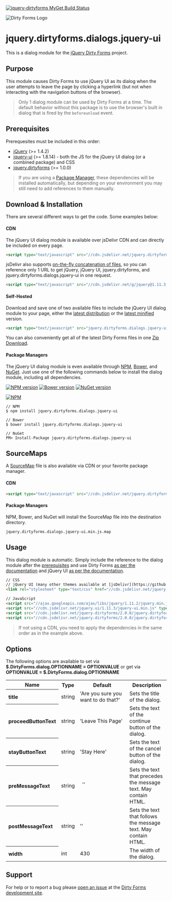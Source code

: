 [![jquery-dirtyforms MyGet Build Status](https://www.myget.org/BuildSource/Badge/jquery-dirtyforms?identifier=193d9dab-a526-484e-8062-9a960322f246)](https://www.myget.org/)

![Dirty Forms Logo](https://raw.githubusercontent.com/snikch/jquery.dirtyforms/master/branding/dirty-forms-logo.png)

# jquery.dirtyforms.dialogs.jquery-ui

This is a dialog module for the [jQuery Dirty Forms](https://github.com/snikch/jquery.dirtyforms) project.

## Purpose

This module causes Dirty Forms to use jQuery UI as its dialog when the user attempts to leave the page by clicking a hyperlink (but not when interacting with the navigation buttons of the browser).

> Only 1 dialog module can be used by Dirty Forms at a time. The default behavior without this package is to use the browser's built in dialog that is fired by the `beforeunload` event.

## Prerequisites

Prerequesites must be included in this order:

- [jQuery](http://jquery.com) (>= 1.4.2)
- [jquery-ui](http://jqueryui.com/download/) (>= 1.8.14) - both the JS for the jQuery UI dialog (or a combined package) and CSS
- [jquery.dirtyforms](https://github.com/snikch/jquery.dirtyforms) (>= 1.0.0)

> If you are using a [Package Manager](#package-managers), these dependencies will be installed automatically, but depending on your environment you may still need to add references to them manually.

## Download & Installation
There are several different ways to get the code. Some examples below:

#### CDN
The jQuery UI dialog module is available over jsDelivr CDN and can directly be included on every page.
```HTML
<script type="text/javascript" src="//cdn.jsdelivr.net/jquery.dirtyforms/2.0.0/jquery.dirtyforms.dialogs.jquery-ui.min.js"></script>
```

jsDelivr also supports [on-the-fly concatenation of files](https://github.com/jsdelivr/jsdelivr#load-multiple-files-with-single-http-request), so you can reference only 1 URL to get jQuery, jQuery UI, jquery.dirtyforms, and jquery.dirtyforms.dialogs.jquery-ui in one request.
```HTML
<script type="text/javascript" src="//cdn.jsdelivr.net/g/jquery@1.11.3,jquery.ui@1.11.3,jquery.dirtyforms@2.0.0(jquery.dirtyforms.min.js+jquery.dirtyforms.dialogs.jquery-ui.min.js)"></script>
```

#### Self-Hosted
Download and save one of two available files to include the jQuery UI dialog module to your page, either the [latest distribution](https://raw.githubusercontent.com/NightOwl888/jquery.dirtyforms.dialogs.jquery-ui.dist/master/jquery.dirtyforms.dialogs.jquery-ui.js) or the [latest minified](https://raw.githubusercontent.com/NightOwl888/jquery.dirtyforms.dialogs.jquery-ui.dist/master/jquery.dirtyforms.dialogs.jquery-ui.min.js) version.
```HTML
<script type="text/javascript" src="jquery.dirtyforms.dialogs.jquery-ui.min.js"></script>
```

You can also conveniently get all of the latest Dirty Forms files in one [Zip Download](https://github.com/NightOwl888/jquery.dirtyforms.dist/archive/master.zip).

#### Package Managers
The jQuery UI dialog module is even available through [NPM](http://npmjs.org), [Bower](http://bower.io), and [NuGet](https://www.nuget.org/). Just use one of the following commands below to install the dialog module, including all dependencies.

[![NPM version](https://badge.fury.io/js/jquery.dirtyforms.dialogs.jquery-ui.svg)](http://www.npmjs.org/package/jquery.dirtyforms.dialogs.jquery-ui)
[![Bower version](https://badge.fury.io/bo/jquery.dirtyforms.dialogs.jquery-ui.svg)](http://bower.io/search/?q=jquery.dirtyforms.dialogs.jquery-ui)
[![NuGet version](https://badge.fury.io/nu/jquery.dirtyforms.dialogs.jquery-ui.svg)](https://www.nuget.org/packages/jquery.dirtyforms.dialogs.jquery-ui/)

[![NPM](https://nodei.co/npm/jquery.dirtyforms.dialogs.jquery-ui.png?compact=true)](https://nodei.co/npm/jquery.dirtyforms.dialogs.jquery-ui/)
```
// NPM
$ npm install jquery.dirtyforms.dialogs.jquery-ui

// Bower
$ bower install jquery.dirtyforms.dialogs.jquery-ui

// NuGet
PM> Install-Package jquery.dirtyforms.dialogs.jquery-ui
```

## SourceMaps

A [SourceMap](https://docs.google.com/document/d/1U1RGAehQwRypUTovF1KRlpiOFze0b-_2gc6fAH0KY0k/edit?hl=en_US&pli=1&pli=1) file is also available via CDN or your favorite package manager.

#### CDN

```HTML
<script type="text/javascript" src="//cdn.jsdelivr.net/jquery.dirtyforms/2.0.0/jquery.dirtyforms.dialogs.jquery-ui.min.js.map"></script>
```

#### Package Managers

NPM, Bower, and NuGet will install the SourceMap file into the destination directory.

```
jquery.dirtyforms.dialogs.jquery-ui.min.js.map
```

## Usage

This dialog module is automatic. Simply include the reference to the dialog module after the [prerequisites](#prerequisites) and use Dirty Forms [as per the documentation](https://github.com/snikch/jquery.dirtyforms#usage) and jQuery UI [as per the documentation](https://api.jqueryui.com/dialog/).

```HTML
// CSS
// jQuery UI (many other themes available at [jsDelivr](https://github.com/jsdelivr/jsdelivr/tree/master/files/jquery.ui/1.11.3/themes))
<link rel="stylesheet" type="text/css" href="//cdn.jsdelivr.net/jquery.ui/1.11.3/jquery-ui.min.css" />

// JavaScript
<script src="//ajax.googleapis.com/ajax/libs/jquery/1.11.2/jquery.min.js" type="text/javascript"></script>
<script src="//cdn.jsdelivr.net/jquery.ui/1.11.3/jquery-ui.min.js" type="text/javascript"></script>
<script src="//cdn.jsdelivr.net/jquery.dirtyforms/2.0.0/jquery.dirtyforms.min.js" type="text/javascript"></script>
<script src="//cdn.jsdelivr.net/jquery.dirtyforms/2.0.0/jquery.dirtyforms.dialogs.jquery-ui.min.js" type="text/javascript"></script>
```

> If not using a CDN, you need to apply the dependencies in the same order as in the example above.

## Options

The following options are available to set via **$.DirtyForms.dialog.OPTIONNAME = OPTIONVALUE** or get via **OPTIONVALUE = $.DirtyForms.dialog.OPTIONNAME**

<table>
	<tr>
		<th>Name</th>
		<th>Type</th>
		<th>Default</th>
		<th>Description</th>
	</tr>
	<tr>
		<th align="left">title</th>
		<td>string</td>
		<td>'Are you sure you want to do that?'</td>
		<td>Sets the title of the dialog.</td>
	</tr>
	<tr>
		<th align="left">proceedButtonText</th>
		<td>string</td>
		<td nowrap="nowrap">'Leave This Page'</td>
		<td>Sets the text of the continue button of the dialog.</td>
	</tr>
	<tr>
		<th align="left">stayButtonText</th>
		<td>string</td>
		<td nowrap="nowrap">'Stay Here'</td>
		<td>Sets the text of the cancel button of the dialog.</td>
	</tr>
	<tr>
		<th align="left">preMessageText</th>
		<td>string</td>
		<td>'<span class="ui-icon ui-icon-alert" style="float:left; margin:2px 7px 25px 0;"></span>'</td>
		<td>Sets the text that precedes the message text. May contain HTML.</td>
	</tr>
	<tr>
		<th align="left">postMessageText</th>
		<td>string</td>
		<td nowrap="nowrap">''</td>
		<td>Sets the text that follows the message text. May contain HTML.</td>
	</tr>
	<tr>
		<th align="left">width</th>
		<td>int</td>
		<td nowrap="nowrap">430</td>
		<td>The width of the dialog.</td>
	</tr>
</table>


## Support

For help or to report a bug please [open an issue](https://github.com/snikch/jquery.dirtyforms/issues/new) at the [Dirty Forms development site](https://github.com/snikch/jquery.dirtyforms/).
